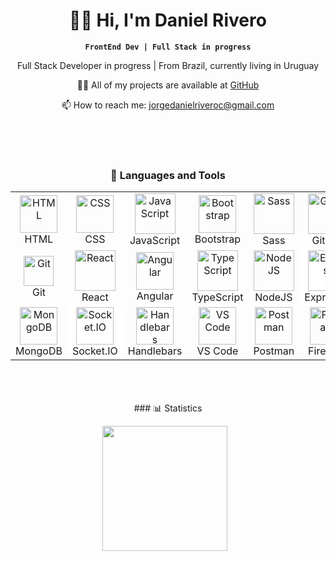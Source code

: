 <div align="center">

# 👨‍💻 Hi, I'm Daniel Rivero

**`FrontEnd Dev | Full Stack in progress`**

Full Stack Developer in progress | From Brazil, currently living in Uruguay

👨‍💻 All of my projects are available at [GitHub](https://github.com/Dan13lrivero)

📫 How to reach me: jorgedanielriveroc@gmail.com

</div>
</br>
</br>
</br>

<h3 align="center">🔧 Languages and Tools</h3>

<table align="center">
 <tr>
  <td align="center" width="96">
    <img src="https://cdn.jsdelivr.net/gh/devicons/devicon@latest/icons/html5/html5-original.svg" width="60" height="60" alt="HTML" />
    <br>HTML
  </td>
  <td align="center" width="96">
    <img src="https://cdn.jsdelivr.net/gh/devicons/devicon@latest/icons/css3/css3-original.svg" width="60" height="60" alt="CSS" />
    <br>CSS
  </td>
  <td align="center" width="96">
    <img src="https://techstack-generator.vercel.app/js-icon.svg" width="65" height="65" alt="JavaScript" />
    <br>JavaScript
  </td>
  <td align="center" width="96">
    <img src="https://cdn.jsdelivr.net/gh/devicons/devicon@latest/icons/bootstrap/bootstrap-original.svg" width="60" height="60" alt="Bootstrap" />
    <br>Bootstrap
  </td>
  <td align="center" width="96">
    <img src="https://techstack-generator.vercel.app/sass-icon.svg" width="65" height="65" alt="Sass" />
    <br>Sass
  </td>
  <td align="center" width="96">
    <img src="https://techstack-generator.vercel.app/github-icon.svg" width="65" height="65" alt="GitHub" />
    <br>GitHub
  </td>
</tr>
<tr>
  <td align="center" width="96">
    <img src="https://user-images.githubusercontent.com/25181517/192108372-f71d70ac-7ae6-4c0d-8395-51d8870c2ef0.png" width="48" height="48" alt="Git" />
    <br>Git
  </td>
  <td align="center" width="96">
    <img src="https://techstack-generator.vercel.app/react-icon.svg" width="65" height="65" alt="React" />
    <br>React
  </td>
  <td align="center" width="96">
    <img src="https://cdn.jsdelivr.net/gh/devicons/devicon@latest/icons/angular/angular-original.svg" width="60" height="60" alt="Angular" />
    <br>Angular
  </td>
  <td align="center" width="96">
    <img src="https://techstack-generator.vercel.app/ts-icon.svg" width="65" height="65" alt="TypeScript" />
    <br>TypeScript
  </td>
  <td align="center" width="96">
    <img src="https://skillicons.dev/icons?i=nodejs" width="65" height="65" alt="NodeJS" />
    <br>NodeJS
  </td>
  <td align="center" width="96" style="background-color: white; border-radius: 8px;">
    <img src="https://skillicons.dev/icons?i=express" width="65" height="65" alt="Express" />
    <br>Express.js
  </td>
</tr>
<tr>
  <td align="center" width="96">
    <img src="https://cdn.jsdelivr.net/gh/devicons/devicon/icons/mongodb/mongodb-original.svg" width="60" height="60" alt="MongoDB" />
    <br>MongoDB
  </td>
  <td align="center" width="96" style="background-color: white; border-radius: 8px;">
    <img src="https://cdn.worldvectorlogo.com/logos/socket-io.svg" width="60" height="60" alt="Socket.IO" />
    <br>Socket.IO
  </td>
  <td align="center" width="96">
    <img src="https://cdn.worldvectorlogo.com/logos/handlebars-1.svg" width="60" height="60" alt="Handlebars" />
    <br>Handlebars
  </td>
  <td align="center" width="96">
    <img src="https://cdn.jsdelivr.net/gh/devicons/devicon@latest/icons/vscode/vscode-original.svg" width="60" height="60" alt="VS Code" />
    <br>VS Code
  </td>
  <td align="center" width="96">
    <img src="https://skillicons.dev/icons?i=postman" width="60" height="60" alt="Postman" />
    <br>Postman
  </td>
  <td align="center" width="96">
    <img src="https://cdn.worldvectorlogo.com/logos/firebase-1.svg" width="60" height="60" alt="Firebase" />
    <br>Firebase
  </td>
</tr>
</table>

<br/>
<br/>
<br/>
<div align="center">
### 📊 Statistics

<img
    align="center"
    height="200"
    style="padding-right: 10px;"
    src="https://github-readme-stats.vercel.app/api/top-langs/?username=Dan13lrivero&theme=radical&layout=compact&custom_title=Technologies"
/>
</div>
